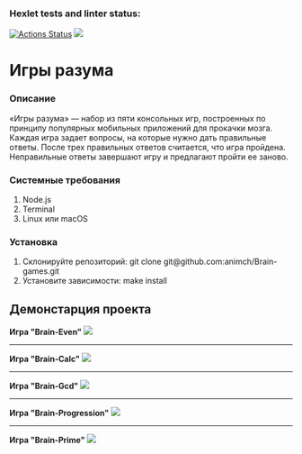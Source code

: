 ### Hexlet tests and linter status:
[![Actions Status](https://github.com/animch/frontend-project-44/workflows/hexlet-check/badge.svg)](https://github.com/animch/frontend-project-44/actions)
<a href="https://codeclimate.com/github/animch/frontend-project-44/maintainability"><img src="https://api.codeclimate.com/v1/badges/818cb50eea7573932210/maintainability" /></a>

<h1>Игры разума</h1>

<h3>Описание</h3>
<p>«Игры разума» — набор из пяти консольных игр, построенных по принципу популярных мобильных приложений для прокачки мозга. Каждая игра задает вопросы, на которые нужно дать правильные ответы. После трех правильных ответов считается, что игра пройдена. Неправильные ответы завершают игру и предлагают пройти ее заново.</p>

<h3>Системные требования</h3>
<ol>
  <li>Node.js</li>
  <li>Terminal</li>
  <li>Linux или macOS</li>
</ol>

<h3>Установка</h3>
<ol>
  <li>Склонируйте репозиторий: git clone git@github.com:animch/Brain-games.git</li>
  <li>Установите зависимости: make install</li>
</ol>

<h2>Демонстарция проекта</h2>
<strong>Игра "Brain-Even"</strong>
<a href="https://asciinema.org/a/yvy09IRE11rQwR6iZgUVEMJjD" target="_blank"><img src="https://asciinema.org/a/yvy09IRE11rQwR6iZgUVEMJjD.svg" /></a>

<hr>
<strong>Игра "Brain-Calc"</strong>
<a href="https://asciinema.org/a/qrzHR2bVtleRpQELOu6hqw8c9" target="_blank"><img src="https://asciinema.org/a/qrzHR2bVtleRpQELOu6hqw8c9.svg" /></a>

<hr>
<strong>Игра "Brain-Gcd"</strong>
<a href="https://asciinema.org/a/K9vmwkKznK4merW3Hk3lTW8Lq" target="_blank"><img src="https://asciinema.org/a/K9vmwkKznK4merW3Hk3lTW8Lq.svg" /></a>

<hr>
<strong>Игра "Brain-Progression"</strong>
<a href="https://asciinema.org/a/vFsANqfSUnrNum9owiD7ZalPw" target="_blank"><img src="https://asciinema.org/a/vFsANqfSUnrNum9owiD7ZalPw.svg" /></a>

<hr>
<strong>Игра "Brain-Prime"</strong>
<a href="https://asciinema.org/a/nfAzY42II5jeMWVDk3MSKHe7F" target="_blank"><img src="https://asciinema.org/a/nfAzY42II5jeMWVDk3MSKHe7F.svg" /></a>
